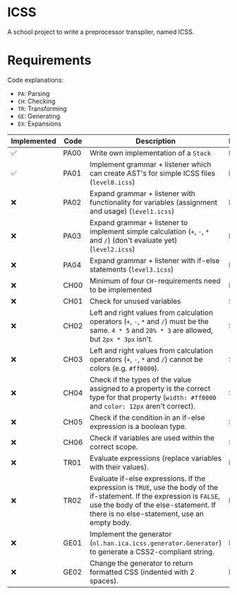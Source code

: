 # ICSS

A school project to write a preprocessor transpiler, named ICSS.

# Requirements

Code explanations:

- `PA`: Parsing
- `CH`: Checking
- `TR`: Transforming
- `GE`: Generating
- `EX`: Expansions

| Implemented | Code | Description | Priority |
|-------------|------|-------------|----------|
| ✅          | PA00 | Write own implementation of a `Stack` | Must |
| ✅          | PA01 | Implement grammar + listener which can create AST's for simple ICSS files (`level0.icss`) | Must |
| ❌          | PA02 | Expand grammar + listener with functionality for variables (assignment and usage) (`level1.icss`) | Must |
| ❌          | PA03 | Expand grammar + listener to implement simple calculation (`+`, `-`, `*` and `/`) (don't evaluate yet) (`level2.icss`) | Must |
| ❌          | PA04 | Expand grammar + listener with if-else statements (`level3.icss`) | Must |
| ❌          | CH00 | Minimum of four `CH`-requirements need to be implemented | Must |
| ❌          | CH01 | Check for unused variables | Should |
| ❌          | CH02 | Left and right values from calculation operators (`+`, `-`, `*` and `/`) must be the same. `4 * 5` and `20% * 3` are allowed, but `2px * 3px` isn't. | Should |
| ❌          | CH03 | Left and right values from calculation operators (`+`, `-`, `*` and `/`) cannot be colors (e.g. `#ff0000`). | Should |
| ❌          | CH04 | Check if the types of the value assigned to a property is the correct type for that property (`width: #ff0000` and `color: 12px` aren't correct). | Should |
| ❌          | CH05 | Check if the condition in an if-else expression is a boolean type. | Should |
| ❌          | CH06 | Check if variables are used within the correct scope. | Should |
| ❌          | TR01 | Evaluate expressions (replace variables with their values). | Must |
| ❌          | TR02 | Evaluate if-else expressions. If the expression is `TRUE`, use the body of the if-statement. If the expression is `FALSE`, use the body of the else-statement. If there is no else-statement, use an empty body. | Must |
| ❌          | GE01 | Implement the generator (`nl.han.ica.icss.generator.Generator`) to generate a CSS2-compliant string. | Must |
| ❌          | GE02 | Change the generator to return formatted CSS (indented with 2 spaces). | Must |
